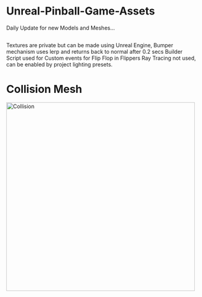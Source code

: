 # Unreal-Pinball-Game-Assets
Daily Update for new Models and Meshes...
##
Textures are private but can be made using Unreal Engine,
Bumper mechanism uses lerp and returns back to normal after 0.2 secs
Builder Script used for Custom events for Flip Flop in Flippers
Ray Tracing not used, can be enabled by project lighting presets.


# Collision Mesh
<img align="left" alt="Collision" width="500px" src="https://user-images.githubusercontent.com/72495317/117537971-b0b51980-b021-11eb-8a80-cffdb87f68d4.PNG" />
